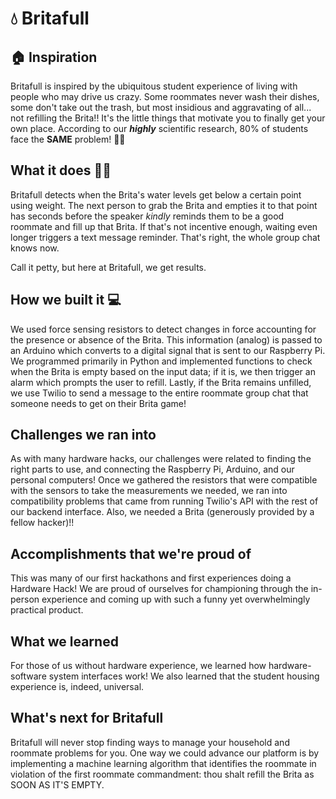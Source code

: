 # 💧 Britafull
## 🏠 Inspiration
Britafull is inspired by the ubiquitous student experience of living with people who may drive us crazy. Some roommates never wash their dishes, some don't take out the trash, but most insidious and aggravating of all... not refilling the Brita!! It's the little things that motivate you to finally get your own place. According to our _**highly**_ scientific research, 80% of students face the **SAME** problem! 🔔🚰
##  What it does 🔔🚰
Britafull detects when the Brita's water levels get below a certain point using weight. The next person to grab the Brita and empties it to that point has seconds before the speaker _kindly_ reminds them to be a good roommate and fill up that Brita. If that's not incentive enough, waiting even longer triggers a text message reminder. That's right, the whole group chat knows now. 

Call it petty, but here at Britafull, we get results. 

## How we built it 💻
We used force sensing resistors to detect changes in force accounting for the presence or absence of the Brita. This information (analog) is passed to an Arduino which converts to a digital signal that is sent to our Raspberry Pi. We programmed primarily in Python and implemented functions to check when the Brita is empty based on the input data; if it is, we then trigger an alarm which prompts the user to refill. Lastly, if the Brita remains unfilled,  we use Twilio to send a message to the entire roommate group chat that someone needs to get on their Brita game!

## Challenges we ran into 
As with many hardware hacks, our challenges were related to finding the right parts to use, and connecting the Raspberry Pi, Arduino, and our personal computers! Once we gathered the resistors that were compatible with the sensors to take the measurements we needed, we ran into compatibility problems that came from running Twilio's API with the rest of our backend interface. Also, we needed a Brita (generously provided by a fellow hacker)!!

## Accomplishments that we're proud of
This was many of our first hackathons and first experiences doing a Hardware Hack! We are proud of ourselves for championing through the in-person experience and coming up with such a funny yet overwhelmingly practical product. 

## What we learned
For those of us without hardware experience, we learned how hardware-software system interfaces work! We also learned that the student housing experience is, indeed, universal.


## What's next for Britafull 
Britafull will never stop finding ways to manage your household and roommate problems for you. One way we could advance our platform is by implementing a machine learning algorithm that identifies the roommate in violation of the first roommate commandment: thou shalt refill the Brita as SOON AS IT'S EMPTY. 

